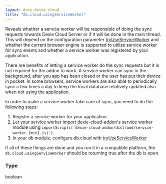 ```yaml
---
layout: docs-dexie-cloud
title: "db.cloud.usingServiceWorker"
---
```


Reveals whether a service worker will be responsible of doing the sync requests towards Dexie Cloud Server or if it will be done in the main thread. This will depend on the configuration parameter [tryUseServiceWorker](<db.cloud.configure()#tryuseserviceworker>) and whether the current browser engine is supported to utilize service worker for sync events and whether a service worker was registered by your application.

There are benefits of letting a service worker do the sync requests but it is not required for the addon to work. A service worker can sync in the background, after you app has been closed or the user has put their device in pocket. In some browsers, service workers are also able to periodically sync a few times a day to keep the local database relatively updated also when not using the application.

In order to make a service worker take care of sync, you need to do the following steps:

1. Register a service worker for your application.
2. Let your service worker import dexie-cloud-addon's service worker module using `importScripts('dexie-cloud-addon/dist/umd/service-worker.[min].js)')`.
3. In your db module, configure db.cloud with [tryUseServiceWorker](<db.cloud.configure()#tryuseserviceworker>)

If all of these things are done and you run it in a compatible platform, the `db.cloud.usingServiceWorker` should be returning true after the db is open.

### Type

boolean
